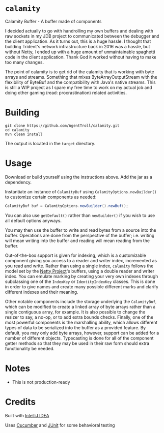 # `calamity`

Calamity Buffer - A buffer made of components

I decided actually to go with handrolling my own buffers and dealing with raw sockets in my JDB project to communicated between the debugger and the client application. As it turns out, this is a huge hassle. I thought that building Trident's network infrastructure back in 2016 was a hassle, but without Netty, I ended up with a huge amount of unmaintainable spaghetti code in the client application. Thank God it worked without having to make too many changes.

The point of calamity is to get rid of the calamity that is working with byte arrays and streams. Something that mixes ByteArrayOutputStream with the flexibility of ByteBuf and the compatibility with Java's native streams. This is still a WIP project as I spare my free time to work on my actual job and doing other gaming (read: procrastination) related activities.

# Building

``` shell
git clone https://github.com/AgentTroll/calamity.git
cd calamity
mvn clean install
```

The output is located in the `target` directory.

# Usage

Download or build yourself using the instructions above.
Add the jar as a dependency.

Instantiate an instance of `CalamityBuf` using 
`CalamityOptions.newBuilder()` to customize certain
components as needed:

``` java
CalamityBuf buf = CalamityOptions.newBuilder().newBuf();
```

You can also use `getDefault()` rather than `newBuilder()`
if you wish to use all default options anyways.

You may then use the buffer to write and read bytes from
a source into the buffer. Operations are done from the
perspective of the buffer; i.e. writing will mean writing
into the buffer and reading will mean reading from the
buffer. 

Out-of-the-box support is given for indexing, which
is a customizable component giving you access to a reader
and writer index, incremented as you read and write. Rather
than using a single index, `calamity` follows the model set
by the [Netty Project](https://netty.io/)'s buffers, using
a double reader and writer index. You can emulate marking
by creating your very own indexes through subclassing one
of the `IndexKey` or `IdentityIndexKey` classes. This is
done in order to give names and create many possible
different marks and clarify different indexes and their
meaning.

Other notable components include the storage underlying the
`CalamityBuf`, which can be modified to create a linked
array of byte arrays rather than a single contiguous array, 
for example. It is also possible to change the resizer to
say, a no-op, or to add extra bounds checks. Finally, one
of the most powerful components is the marshalling ability,
which allows different types of data to be serialized into
the buffer as a provided feature. By default, you may only
add byte arrays, however, support can be added for a number
of different objects. Typecasting is done for all of the
component getter methods so that they may be used in their
raw form should extra functionality be needed.

# Notes

- This is not production-ready

# Credits

Built with [IntelliJ IDEA](https://www.jetbrains.com/idea/)

Uses [Cucumber](https://cucumber.io/) and [JUnit](https://junit.org/junit4/) for some behavioral testing
